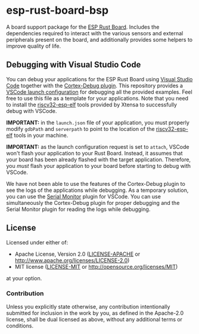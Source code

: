 # esp-rust-board-bsp

A board support package for the [ESP Rust Board]. Includes the dependencies required to interact with the various sensors and external peripherals present on the board, and additionally provides some helpers to improve quality of life.

[esp rust board]: https://github.com/esp-rs/esp-rust-board/

## Debugging with Visual Studio Code

You can debug your applications for the ESP Rust Board using [Visual Studio Code] together with the [Cortex-Debug plugin].
This repository provides a [VSCode launch configuration] for debugging all the provided examples.
Feel free to use this file as a template for your applications.
Note that you need to install the [riscv32-esp-elf] tools provided by Xtensa to successfully debug with VSCode.

**IMPORTANT:** in the `launch.json` file of your application, you must properly modify `gdbPath` and `serverpath` to point to the location of the [riscv32-esp-elf] tools in your machine.

**IMPORTANT:** as the launch configuration request is set to `attach`, VSCode won't flash your application to your Rust Board.
Instead, it assumes that your board has been already flashed with the target application.
Therefore, you *must* flash your application to your board before starting to debug with VSCode.

We have not been able to use the features of the Cortex-Debug plugin to see the logs of the applications while debugging.
As a temporary solution, you can use the [Serial Monitor] plugin for VSCode.
You can use simultaneously the Cortex-Debug plugin for proper debugging and the Serial Monitor plugin for reading the logs while debugging.

[visual studio code]: https://code.visualstudio.com
[cortex-debug plugin]: https://marketplace.visualstudio.com/items?itemName=marus25.cortex-debug
[vscode launch configuration]: .vscode/launch.json
[riscv32-esp-elf]: https://docs.espressif.com/projects/esp-idf/en/latest/esp32s2/api-guides/tools/idf-tools.html#riscv32-esp-elf
[serial monitor]: https://marketplace.visualstudio.com/items?itemName=ms-vscode.vscode-serial-monitor

## License

Licensed under either of:

- Apache License, Version 2.0 ([LICENSE-APACHE](LICENSE-APACHE) or http://www.apache.org/licenses/LICENSE-2.0)
- MIT license ([LICENSE-MIT](LICENSE-MIT) or http://opensource.org/licenses/MIT)

at your option.

### Contribution

Unless you explicitly state otherwise, any contribution intentionally submitted for inclusion in
the work by you, as defined in the Apache-2.0 license, shall be dual licensed as above, without
any additional terms or conditions.
